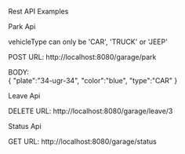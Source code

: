 Rest API Examples

Park Api

vehicleType can only be 'CAR', 'TRUCK' or 'JEEP'

POST URL: http://localhost:8080/garage/park

BODY:  
{
"plate":"34-ugr-34",
"color":"blue",
"type":"CAR"
}

Leave Api

DELETE URL: http://localhost:8080/garage/leave/3

Status Api

GET URL: http://localhost:8080/garage/status